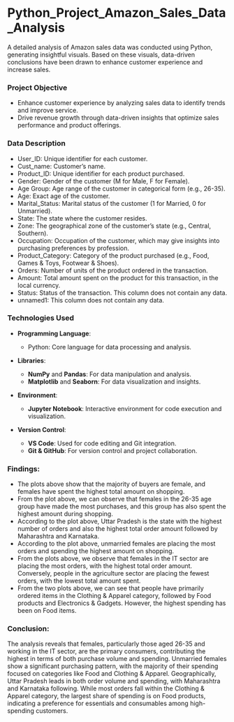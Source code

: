 # Python_Project_Amazon_Sales_Data_Analysis
A detailed analysis of Amazon sales data was conducted using Python, generating insightful visuals. Based on these visuals, data-driven conclusions have been drawn to enhance customer experience and increase sales.

### Project Objective
- Enhance customer experience by analyzing sales data to identify trends and improve service.
- Drive revenue growth through data-driven insights that optimize sales performance and product offerings.

### Data Description
- User_ID: Unique identifier for each customer.
- Cust_name: Customer’s name.
- Product_ID: Unique identifier for each product purchased.
- Gender: Gender of the customer (M for Male, F for Female).
- Age Group: Age range of the customer in categorical form (e.g., 26-35).
- Age: Exact age of the customer.
- Marital_Status: Marital status of the customer (1 for Married, 0 for Unmarried).
- State: The state where the customer resides.
- Zone: The geographical zone of the customer’s state (e.g., Central, Southern).
- Occupation: Occupation of the customer, which may give insights into purchasing preferences by profession.
- Product_Category: Category of the product purchased (e.g., Food, Games & Toys, Footwear & Shoes).
- Orders: Number of units of the product ordered in the transaction.
- Amount: Total amount spent on the product for this transaction, in the local currency.
- Status: Status of the transaction. This column does not contain any data.
- unnamed1: This column does not contain any data.

### Technologies Used

- **Programming Language**: 
  - Python: Core language for data processing and analysis.

- **Libraries**:
  - **NumPy** and **Pandas**: For data manipulation and analysis.
  - **Matplotlib** and **Seaborn**: For data visualization and insights.

- **Environment**:
  - **Jupyter Notebook**: Interactive environment for code execution and visualization.

- **Version Control**:
  - **VS Code**: Used for code editing and Git integration.
  - **Git & GitHub**: For version control and project collaboration.


### Findings:
- The plots above show that the majority of buyers are female, and females have spent the highest total amount on shopping.
- From the plot above, we can observe that females in the 26-35 age group have made the most purchases, and this group has also spent the highest amount during shopping.
- According to the plot above, Uttar Pradesh is the state with the highest number of orders and also the highest total order amount followed by Maharashtra and Karnataka.
- According to the plot above, unmarried females are placing the most orders and spending the highest amount on shopping.
- From the plots above, we observe that females in the IT sector are placing the most orders, with the highest total order amount. Conversely, people in the agriculture sector are placing the fewest orders, with the lowest total amount spent.
- From the two plots above, we can see that people have primarily ordered items in the Clothing & Apparel category, followed by Food products and Electronics & Gadgets. However, the highest spending has been on Food items.

### Conclusion:
The analysis reveals that females, particularly those aged 26-35 and working in the IT sector, are the primary consumers, contributing the highest in terms of both purchase volume and spending. Unmarried females show a significant purchasing pattern, with the majority of their spending focused on categories like Food and Clothing & Apparel. Geographically, Uttar Pradesh leads in both order volume and spending, with Maharashtra and Karnataka following. While most orders fall within the Clothing & Apparel category, the largest share of spending is on Food products, indicating a preference for essentials and consumables among high-spending customers.
